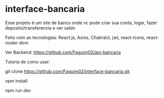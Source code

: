 # interface-bancaria

Esse projeto é um site de banco onde vc pode criar sua conta, logar, fazer deposito/transferencia e ver saldo

Feito com as tecnologias: React.js, Axios, ChakraUi, jwt, react-icons, react-router-dom

Ver Backend: https://github.com/Faguim02/api-bancaria

Tutoria de como usar:

git clone https://github.com/Faguim02/interface-bancaria.git

npm install

npm run dev
